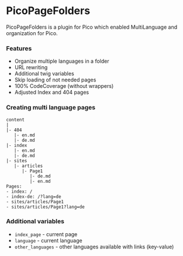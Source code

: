 # PicoPageFolders

PicoPageFolders is a plugin for Pico which enabled MultiLanguage and organization for Pico.

### Features
- Organize multiple languages in a folder
- URL rewriting
- Additional twig variables
- Skip loading of not needed pages
- 100% CodeCoverage (without wrappers)
- Adjusted Index and 404 pages

### Creating multi language pages

~~~
content
|
|- 404
   |- en.md
   |- de.md
|- index
   |- en.md
   |- de.md
|- sites
   |- articles
      |- Page1
         |- de.md
         |- en.md
Pages:
- index: /
- index-de: /?lang=de
- sites/articles/Page1
- sites/articles/Page1?lang=de
~~~

### Additional variables

- `index_page` - current page
- `language` - current language
- `other_languages` - other languages available with links (key-value)
